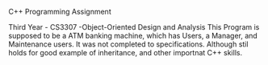 C++ Programming Assignment

Third Year - CS3307
-Object-Oriented Design and Analysis
	This Program is supposed to be a ATM banking machine, which has Users, a Manager, and Maintenance users.
	It was not completed to specifications. Although stil holds for good example of inheritance, and other importnat C++ skills.

